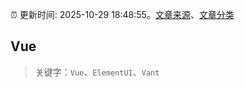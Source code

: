 :alarm_clock: 更新时间: 2025-10-29 18:48:55。[文章来源](/README.md)、[文章分类](/TAGS.md)

## Vue


> 关键字：`Vue`、`ElementUI`、`Vant`



